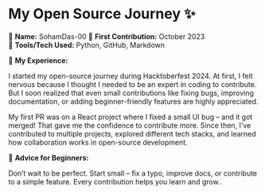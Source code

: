# My Open Source Journey ✨

👤 **Name:** SohamDas-00
📅 **First Contribution:** October 2023  
🔧 **Tools/Tech Used:** Python, GitHub, Markdown

🌟 **My Experience:**

I started my open-source journey during Hacktoberfest 2024. At first, I felt nervous because I thought I needed to be an expert in coding to contribute. But I soon realized that even small contributions like fixing bugs, improving documentation, or adding beginner-friendly features are highly appreciated.

My first PR was on a React project where I fixed a small UI bug – and it got merged! That gave me the confidence to contribute more. Since then, I’ve contributed to multiple projects, explored different tech stacks, and learned how collaboration works in open-source development.

📌 **Advice for Beginners:**

Don’t wait to be perfect. Start small – fix a typo, improve docs, or contribute to a simple feature. Every contribution helps you learn and grow..
